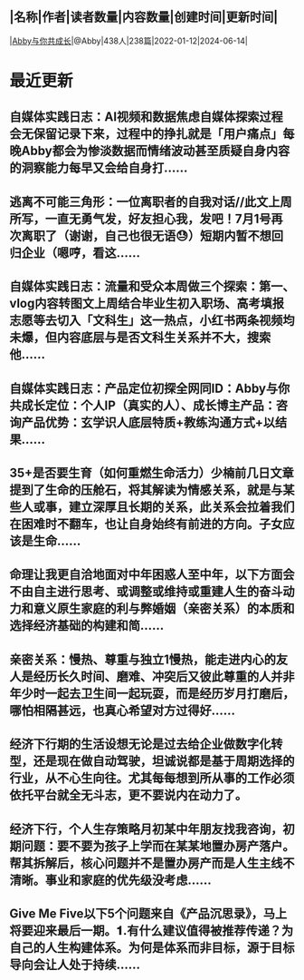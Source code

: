 |名称|作者|读者数量|内容数量|创建时间|更新时间|
---
|[Abby与你共成长](https://xiaobot.net/p/abby?refer=0b133df9-27dc-423b-8101-639049001c13)|@Abby|438人|238篇|2022-01-12|2024-06-14|

# 最近更新
## 自媒体实践日志：AI视频和数据焦虑自媒体探索过程会无保留记录下来，过程中的挣扎就是「用户痛点」每晚Abby都会为惨淡数据而情绪波动甚至质疑自身内容的洞察能力每早又会给自身打......
## 逃离不可能三角形：一位离职者的自我对话//此文上周所写，一直无勇气发，好友担心我，发吧！7月1号再次离职了（谢谢，自己也很无语😓）短期内暂不想回归企业（嗯哼，看这......
## 自媒体实践日志：流量和受众本周做三个探索：第一、vlog内容转图文上周结合毕业生初入职场、高考填报志愿等去切入「文科生」这一热点，小红书两条视频均未爆，但内容底层与是否文科生关系并不大，搜索他......
## 自媒体实践日志：产品定位初探全网同ID：Abby与你共成长定位：个人IP（真实的人）、成长博主产品：咨询产品优势：玄学识人底层特质+教练沟通方式+以结果......
## 35+是否要生育（如何重燃生命活力）少楠前几日文章提到了生命的压舱石，将其解读为情感关系，就是与某些人或事，建立深厚且长期的关系，此关系会拉着我们在困难时不翻车，也让自身始终有前进的方向。子女应该是生命......
## 命理让我更自洽地面对中年困惑人至中年，以下方面会不由自主进行思考、或调整或维持或重建人生的奋斗动力和意义原生家庭的利与弊婚姻（亲密关系）的本质和选择经济基础的构建和简......
## 亲密关系：慢热、尊重与独立1慢热，能走进内心的友人是经历长久时间、磨难、冲突后又彼此尊重的人并非年少时一起去卫生间一起玩耍，而是经历岁月打磨后，哪怕相隔甚远，也真心希望对方过得好......
## 经济下行期的生活设想无论是过去给企业做数字化转型，还是现在做自动驾驶，坦诚说都是基于周期选择的行业，从不心生向往。尤其每每想到所从事的工作必须依托平台就全无斗志，更不要说内在动力了。
## 经济下行，个人生存策略月初某中年朋友找我咨询，初期问题：要不要为孩子上学而在某某地置办房产落户。帮其拆解后，核心问题并不是置办房产而是人生主线不清晰。事业和家庭的优先级没考虑......
## Give Me Five以下5个问题来自《产品沉思录》，马上将要迎来最后一期。𝟏.有什么建议值得被推荐传递？为自己的人生构建体系。为何是体系而非目标，源于目标导向会让人处于持续......

